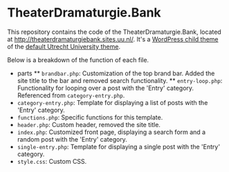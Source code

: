 # TheaterDramaturgie.Bank

This repository contains the code of the TheaterDramaturgie.Bank, located at http://theaterdramaturgiebank.sites.uu.nl/. 
It's a [WordPress child theme](https://codex.wordpress.org/Child_Themes) of the [default Utrecht University theme](https://github.com/ictenmediaUU/UU2014).

Below is a breakdown of the function of each file.

* parts
** `brandbar.php`: Customization of the top brand bar. Added the site title to the bar and removed search functionality.
** `entry-loop.php`: Functionality for looping over a post with the 'Entry' category. Referenced from `category-entry.php`.
* `category-entry.php`: Template for displaying a list of posts with the 'Entry' category.
* `functions.php`: Specific functions for this template.
* `header.php`: Custom header, removed the site title.
* `index.php`: Customized front page, displaying a search form and a random post with the 'Entry' category.
* `single-entry.php`: Template for displaying a single post with the 'Entry' category.
* `style.css`: Custom CSS. 
